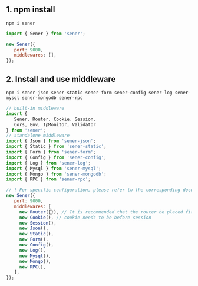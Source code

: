 <!--
  * @Author: chenzhongsheng
  * @Date: 2022-10-30 02:42:04
  * @Description: Coding something
  * @LastEditors: Please set LastEditors
  * @LastEditTime: 2023-05-13 17:04:03
-->

## 1. npm install

```
npm i sener
```

<code-runner title='Only use sener'></code-runner>

```js
import { Sener } from 'sener';

new Sener({
   port: 9000,
   middlewares: [],
});
```

## 2. Install and use middleware

```
npm i sener-json sener-static sener-form sener-config sener-log sener-mysql sener-mongodb sener-rpc
```

<code-runner title='Middleware usage'></code-runner>

```js
// built-in middleware
import {
   Sener, Router, Cookie, Session,
   Cors, Env, IpMonitor, Validator
} from 'sener';
// standalone middleware
import { Json } from 'sener-json';
import { Static } from 'sener-static';
import { Form } from 'sener-form';
import { Config } from 'sener-config';
import { Log } from 'sener-log';
import { Mysql } from 'sener-mysql';
import { Mongo } from 'sener-mongodb';
import { RPC } from 'sener-rpc';

// ! For specific configuration, please refer to the corresponding document chapter
new Sener({
   port: 9000,
   middlewares: [
     new Router({}), // It is recommended that the router be placed first in the middleware
     new Cookie(), // cookie needs to be before session
     new Session(),
     new Json(),
     new Static(),
     new Form(),
     new Config(),
     new Log(),
     new Mysql(),
     new Mongo(),
     new RPC(),
   ],
});
```